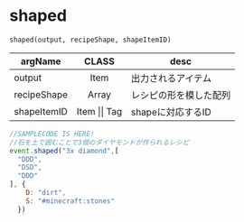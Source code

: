 # shaped
`shaped(output, recipeShape, shapeItemID)`

| argName | CLASS | desc |
| ---- | :---: | ---- |
| output | Item | 出力されるアイテム |
| recipeShape | Array<Item> | レシピの形を模した配列 |
| shapeItemID | Item \|\| Tag | shapeに対応するID | 

```js
//SAMPLECODE IS HERE!
//石を土で囲むことで3個のダイヤモンドが作られるレシピ
event.shaped("3x diamond",[
  "DDD",
  "DSD",
  "DDD"
], {
    D: "dirt",
    S: "#minecraft:stones"
  })
```

